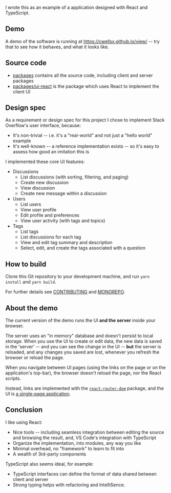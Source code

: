 I wrote this as an example of a application designed with React and TypeScript.

## Demo

A demo of the software is running at https://cwellsx.github.io/view/
-- try that to see how it behaves, and what it looks like.

## Source code

- [packages](./packages#readme) contains all the source code, including client and server packages
- [packages/ui-react](./packages/ui-react#readme) is the package which uses React to implement the client UI

## Design spec

As a requirement or design spec for this project I chose to implement Stack Overflow's user interface, because:

- It's non-trivial -- i.e. it's a "real-world" and not just a "hello world" example
- It's well-known -- a reference implementation exists -- so it's easy to assess how good an imitation this is

I implemented these core UI features:

- Discussions
  - List discussions (with sorting, filtering, and paging)
  - Create new discussion
  - View discussion
  - Create new message within a discussion
- Users
  - List users
  - View user profile
  - Edit profile and preferences
  - View user activity (with tags and topics)
- Tags
  - List tags
  - List discussions for each tag
  - View and edit tag summary and description
  - Select, edit, and create the tags associated with a question

## How to build

Clone this Git repository to your development machine, and run `yarn install` and `yarn build`.

For further details see [CONTRIBUTING](./CONTRIBUTING.md) and [MONOREPO](./MONOREPO.md).

## About the demo

The current version of the demo runs the UI **and the server** inside your browser.

The server uses an "in memory" database and doesn't persist to local storage.
When you use the UI to create or edit data, the new data is saved in the 'server'
-- and you can see the change in the UI --
**but** the server is reloaded, and any changes you saved are lost, whenever you refresh the browser or reload the page.

When you navigate between UI pages (using the links on the page or on the application's top-bar),
the browser doesn't reload the page, nor the React scripts.

Instead, links are implemented with the
[`react-router-dom`](https://reacttraining.com/react-router/web/guides/quick-start) package, and the UI is
[a single-page application](https://en.wikipedia.org/wiki/Single-page_application).

## Conclusion

I like using React:

- Nice tools -- including seamless integration between editing the source and browsing the result,
  and, VS Code's integration with TypeScript
- Organize the implementation, into modules, any way you like
- Minimal overhead, no "framework" to learn to fit into
- A wealth of 3rd-party components

TypeScript also seems ideal, for example:

- TypeScript interfaces can define the format of data shared between client and server
- Strong typing helps with refactoring and IntelliSence.
